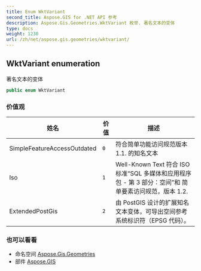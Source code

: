 ```yaml
---
title: Enum WktVariant
second_title: Aspose.GIS for .NET API 参考
description: Aspose.Gis.Geometries.WktVariant 枚举. 著名文本的变体
type: docs
weight: 1230
url: /zh/net/aspose.gis.geometries/wktvariant/
---
```

## WktVariant enumeration

著名文本的变体

```csharp
public enum WktVariant
```

### 价值观

| 姓名 | 价值 | 描述 |
| --- | --- | --- |
| SimpleFeatureAccessOutdated | `0` | 符合简单功能访问规范版本 1.1. 的知名文本 |
| Iso | `1` | Well-Known Text 符合 ISO 标准“SQL 多媒体和应用程序包 - 第 3 部分：空间”和 简单要素访问规范，版本 1.2. |
| ExtendedPostGis | `2` | 由 PostGIS 设计的扩展知名文本变体，可导出空间参考系统标识符（EPSG 代码）。 |

### 也可以看看

* 命名空间 [Aspose.Gis.Geometries](../../aspose.gis.geometries/)
* 部件 [Aspose.GIS](../../)


